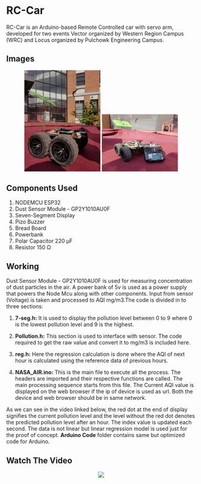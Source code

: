 # RC-Car

RC-Car is an Arduino-based Remote Controlled car with servo arm, developed for two events Vector organized by Western Region Campus (WRC) and Locus organized by Pulchowk Engineering Campus.

## Images

<div align="center">
   <img src="./images/bot.jpg" width="40%" height="40%" />

   <img src="./images/bot+controller.jpg" width="40%" height="40%" />
</div>

## Components Used

1. NODEMCU ESP32
2. Dust Sensor Module - GP2Y1010AU0F
3. Seven-Segment Display
4. Pizo Buzzer
5. Bread Board
6. Powerbank
7. Polar Capacitor 220 µF
8. Resistor 150 Ω

## Working

Dust Sensor Module - GP2Y1010AU0F is used for measuring concentration of dust particles in the air. A power bank of 5v is used as a power supply that powers the Node Mcu along with other components. Input from sensor (Voltage) is taken and processed to AQI mg/m3.The code is divided in to three sections:

1.  **7-seg.h:**
    It is used to display the pollution level between 0 to 9 where 0 is the lowest pollution level and 9 is the highest.

2.  **Pollution.h:**
    This section is used to interface with sensor. The code required to get the raw value and convert it to mg/m3 is included here.

3.  **reg.h:**
    Here the regression calculation is done where the AQI of next hour is calculated using the reference data of previous hours.

4.  **NASA_AIR.ino:**
    This is the main file to execute all the process. The headers are imported and their respective functions are called. The main processing sequence starts from this file. The Current AQI value is displayed on the web browser if the ip of device is used as url. Both the device and web browser should be in same network.

As we can see in the video linked below, the red dot at the end of display signifies the current pollution level and the level without the red dot denotes the predicted pollution level after an hour. The index value is updated each second. The data is not linear but linear regression model is used just for the proof of concept. **Arduino Code** folder contains same but optimized code for Arduino.

## Watch The Video

<div align="center">
  <a href="https://youtu.be/RBP5poz4TrI"><img src="https://img.youtube.com/vi/RBP5poz4TrI/0.jpg"></a>
</div>
